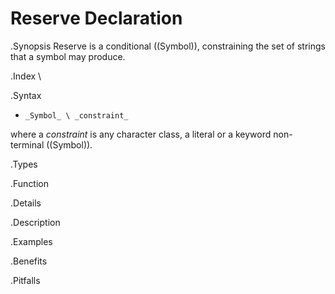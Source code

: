 # Reserve Declaration

.Synopsis
Reserve is a conditional ((Symbol)), constraining the set of strings that a symbol may produce.

.Index
\

.Syntax

*  `_Symbol_ \ _constraint_`


where a _constraint_ is any character class, a literal or a keyword non-terminal ((Symbol)).

.Types

.Function

.Details

.Description

.Examples

.Benefits

.Pitfalls

